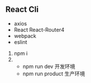 React Cli
---
- axios 
- React React-Router4  
- webpack
- eslint

1. npm i
2. - npm run dev 开发环境
   - npm run product 生产环境